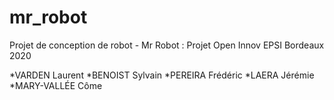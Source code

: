 # mr_robot
Projet de conception de robot - Mr Robot : Projet Open Innov EPSI Bordeaux 2020

*VARDEN Laurent
*BENOIST Sylvain
*PEREIRA Frédéric
*LAERA Jérémie
*MARY-VALLÉE Côme
